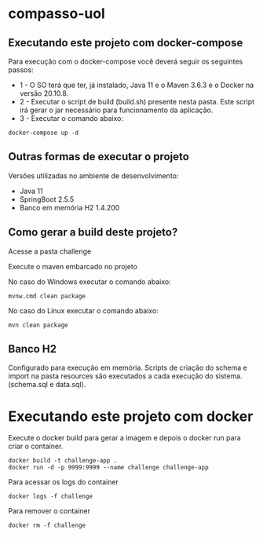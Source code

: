 # compasso-uol

## Executando este projeto com docker-compose

Para execução com o docker-compose você deverá seguir os seguintes passos:

* 1 - O SO terá que ter, já instalado, Java 11 e o Maven 3.6.3 e o Docker na versão 20.10.8. 
* 2 - Executar o script de build (build.sh) presente nesta pasta. Este script irá gerar o jar necessário para funcionamento da aplicação.
* 3 - Executar o comando abaixo:
```
docker-compose up -d
```


## Outras formas de executar o projeto

Versões utilizadas no ambiente de desenvolvimento:
* Java 11
* SpringBoot 2.5.5
* Banco em memória H2 1.4.200

## Como gerar a build deste projeto?

Acesse a pasta challenge

Execute o maven embarcado no projeto

No caso do Windows executar o comando abaixo:

```
mvnw.cmd clean package
```

No caso do Linux executar o comando abaixo:

```
mvn clean package
```

## Banco H2

Configurado para execução em memória.  Scripts de criação do schema e import na pasta resources são executados a cada execução do sistema. (schema.sql e data.sql).

# Executando este projeto com docker

Execute o docker build para gerar a imagem e depois o docker run para criar o container.

```
docker build -t challenge-app .
docker run -d -p 9999:9999 --name challenge challenge-app
```
Para acessar os logs do container

```
docker logs -f challenge
```

Para remover o container
```
docker rm -f challenge
```

